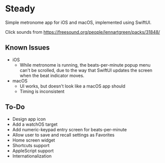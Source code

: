 Steady
======

Simple metronome app for iOS and macOS, implemented using SwiftUI.

Click sounds from <https://freesound.org/people/lennartgreen/packs/31848/>


## Known Issues

- iOS
   - While metronome is running, the beats-per-minute popup menu can't be scrolled, due to the way that SwiftUI updates the screen when the beat indicator moves.
- macOS
   - UI works, but doesn't look like a macOS app should
   - Timing is inconsistent


## To-Do

- Design app icon
- Add a watchOS target
- Add numeric-keypad entry screen for beats-per-minute
- Allow user to save and recall settings as Favorites
- Home screen widget
- Shortcuts support
- AppleScript support
- Internationalization
